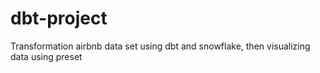 # dbt-project
Transformation airbnb data set using dbt and snowflake, then visualizing data using preset
